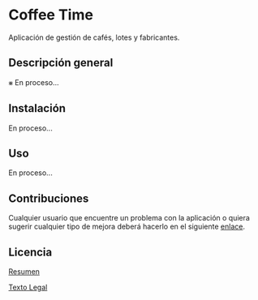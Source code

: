 # Coffee Time

Aplicación de gestión de cafés, lotes y fabricantes.

## Descripción general

⨳ En proceso...

## Instalación

En proceso...

## Uso

En proceso...

## Contribuciones

Cualquier usuario que encuentre un problema con la aplicación o quiera sugerir cualquier tipo de mejora deberá hacerlo
en el siguiente [enlace](https://github.com/Ivanobix/CoffeeTime/issues).

## Licencia

[Resumen](https://creativecommons.org/licenses/by-nc/4.0/deed.es)

[Texto Legal](https://creativecommons.org/licenses/by-nc/4.0/legalcode.es)
